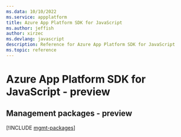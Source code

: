 ```yaml
---
ms.data: 10/10/2022
ms.service: appplatform
title: Azure App Platform SDK for JavaScript
ms.author: jeffish
author: xirzec
ms.devlang: javascript
description: Reference for Azure App Platform SDK for JavaScript
ms.topic: reference
---
```

# Azure App Platform SDK for JavaScript - preview

## Management packages - preview
[!INCLUDE [mgmt-packages](app-platform-mgmt-index.md)]